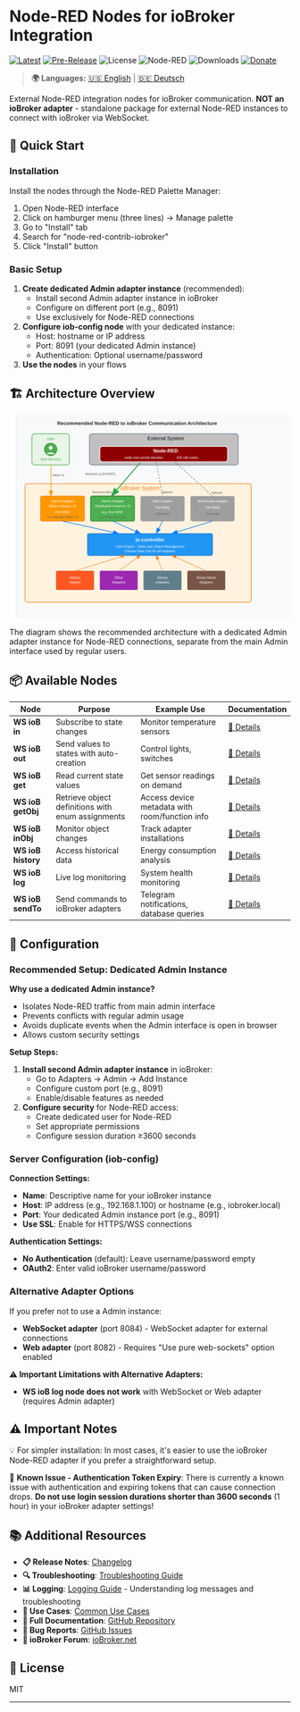 # Node-RED Nodes for ioBroker Integration

[![Latest](https://img.shields.io/github/v/release/Marc-Berg/node-red-contrib-iobroker)](https://github.com/Marc-Berg/node-red-contrib-iobroker/releases/latest)
[![Pre-Release](https://img.shields.io/github/v/release/Marc-Berg/node-red-contrib-iobroker?include_prereleases&label=beta&color=yellow)](https://github.com/Marc-Berg/node-red-contrib-iobroker/releases)
![License](https://img.shields.io/badge/license-MIT-blue.svg)
![Node-RED](https://img.shields.io/badge/Node--RED-compatible-red.svg)
![Downloads](https://img.shields.io/npm/dt/node-red-contrib-iobroker)
[![Donate](https://img.shields.io/badge/Donate-PayPal-blue?style=flat&logo=paypal)](https://paypal.me/MarcBergM)

> **🌍 Languages:** [🇺🇸 English](#) | [🇩🇪 Deutsch](https://github.com/Marc-Berg/node-red-contrib-iobroker/blob/main/README.de.md)

External Node-RED integration nodes for ioBroker communication. **NOT an ioBroker adapter** - standalone package for external Node-RED instances to connect with ioBroker via WebSocket.

## 🚀 Quick Start

### Installation
Install the nodes through the Node-RED Palette Manager:
1. Open Node-RED interface
2. Click on hamburger menu (three lines) → Manage palette
3. Go to "Install" tab
4. Search for "node-red-contrib-iobroker"
5. Click "Install" button

### Basic Setup
1. **Create dedicated Admin adapter instance** (recommended):
   - Install second Admin adapter instance in ioBroker
   - Configure on different port (e.g., 8091) 
   - Use exclusively for Node-RED connections
2. **Configure iob-config node** with your dedicated instance:
   - Host: hostname or IP address
   - Port: 8091 (your dedicated Admin instance)
   - Authentication: Optional username/password
3. **Use the nodes** in your flows

## 🏗️ Architecture Overview

![Node-RED to ioBroker Architecture](images/iobroker_architecture_diagram.svg)

The diagram shows the recommended architecture with a dedicated Admin adapter instance for Node-RED connections, separate from the main Admin interface used by regular users.

## 📦 Available Nodes

| Node | Purpose | Example Use | Documentation |
|------|---------|-------------|---------------|
| **WS ioB in** | Subscribe to state changes | Monitor temperature sensors  | [📖 Details](docs/nodes/iob-in.md) |
| **WS ioB out** | Send values to states with auto-creation | Control lights, switches |[📖 Details](docs/nodes/iob-out.md) |
| **WS ioB get** | Read current state values | Get sensor readings on demand |  [📖 Details](docs/nodes/iob-get.md) |
| **WS ioB getObj** | Retrieve object definitions with enum assignments | Access device metadata with room/function info | [📖 Details](docs/nodes/iob-getobject.md) |
| **WS ioB inObj** | Monitor object changes | Track adapter installations | [📖 Details](docs/nodes/iob-inobj.md) |
| **WS ioB history** | Access historical data | Energy consumption analysis | [📖 Details](docs/nodes/iob-history.md) |
| **WS ioB log** | Live log monitoring | System health monitoring | [📖 Details](docs/nodes/iob-log.md) |
| **WS ioB sendTo** | Send commands to ioBroker adapters | Telegram notifications, database queries | [📖 Details](docs/nodes/iob-sendto.md) |

## 🔧 Configuration

### Recommended Setup: Dedicated Admin Instance

**Why use a dedicated Admin instance?**
- Isolates Node-RED traffic from main admin interface
- Prevents conflicts with regular admin usage
- Avoids duplicate events when the Admin interface is open in browser
- Allows custom security settings

**Setup Steps:**
1. **Install second Admin adapter instance** in ioBroker:
   - Go to Adapters → Admin → Add Instance
   - Configure custom port (e.g., 8091)
   - Enable/disable features as needed
2. **Configure security** for Node-RED access:
   - Create dedicated user for Node-RED
   - Set appropriate permissions
   - Configure session duration ≥3600 seconds

### Server Configuration (iob-config)

**Connection Settings:**
- **Name**: Descriptive name for your ioBroker instance
- **Host**: IP address (e.g., 192.168.1.100) or hostname (e.g., iobroker.local)
- **Port**: Your dedicated Admin instance port (e.g., 8091)
- **Use SSL**: Enable for HTTPS/WSS connections

**Authentication Settings:**
- **No Authentication** (default): Leave username/password empty
- **OAuth2**: Enter valid ioBroker username/password

### Alternative Adapter Options

If you prefer not to use a Admin instance:

- **WebSocket adapter** (port 8084) - WebSocket adapter for external connections
- **Web adapter** (port 8082) - Requires "Use pure web-sockets" option enabled

**⚠️ Important Limitations with Alternative Adapters:**
- **WS ioB log node does not work** with WebSocket or Web adapter (requires Admin adapter)

## ⚠️ Important Notes

💡 For simpler installation: In most cases, it's easier to use the ioBroker Node-RED adapter if you prefer a straightforward setup.

🔧 **Known Issue - Authentication Token Expiry**: There is currently a known issue with authentication and expiring tokens that can cause connection drops. **Do not use login session durations shorter than 3600 seconds** (1 hour) in your ioBroker adapter settings!

## 📚 Additional Resources

- **📋 Release Notes**: [Changelog](CHANGELOG.md)
- **🔍 Troubleshooting**: [Troubleshooting Guide](docs/troubleshooting.md)
- **📊 Logging**: [Logging Guide](docs/logging.md) - Understanding log messages and troubleshooting
- **🎯 Use Cases**: [Common Use Cases](docs/use-cases.md)
- **📖 Full Documentation**: [GitHub Repository](https://github.com/Marc-Berg/node-red-contrib-iobroker)
- **🐛 Bug Reports**: [GitHub Issues](https://github.com/Marc-Berg/node-red-contrib-iobroker/issues)
- **📘 ioBroker Forum**: [ioBroker.net](https://forum.iobroker.net)

## 📄 License

MIT

---